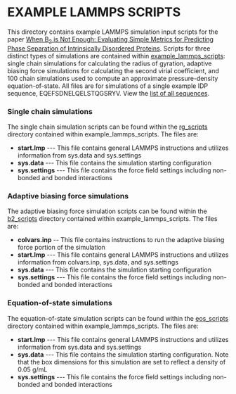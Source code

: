 # EXAMPLE LAMMPS SCRIPTS

This directory contains example LAMMPS simulation input scripts for the paper [When B<sub>2</sub> is Not Enough: Evaluating Simple Metrics for Predicting Phase Separation of Intrinsically Disordered Proteins](https://doi.org/10.48550/arXiv.2507.12312).
Scripts for three distinct types of simulations are contained within [example_lammps_scripts](/2025-idp-psp/example_lammps_scripts): single chain simulations for calculating the radius of gyration, adaptive biasing force simulations for calculating the second virial coefficient, and 100 chain simulations used to compute an approximate pressure-density equation-of-state.
All files are for simulations of a single example IDP sequence, EQEFSDNELQELSTQGSRYV.
View the [list of all sequences](https://g-ef94ef.f0ad1.36fe.data.globus.org/10.34770/6tnm-7b56/390/seq_heteromeric.txt).


### Single chain simulations

The single chain simulation scripts can be found within the [rg_scripts](/2025-idp-psp/example_lammps_scripts/rg_scripts) directory contained within example_lammps_scripts. 
The files are:

- **start.lmp** --- This file contains general LAMMPS instructions and utilizes information from sys.data and sys.settings
- **sys.data** --- This file contains the simulation starting configuration
- **sys.settings** --- This file contains the force field settings including non-bonded and bonded interactions


### Adaptive biasing force simulations

The adaptive biasing force simulation scripts can be found within the [b2_scripts](/2025-idp-psp/example_lammps_scripts/b2_scripts) directory contained within example_lammps_scripts. 
The files are:

- **colvars.inp** -- This file contains instructions to run the adaptive biasing force portion of the simulation
- **start.lmp** --- This file contains general LAMMPS instructions and utilizes information from colvars.inp, sys.data, and sys.settings
- **sys.data** --- This file contains the simulation starting configuration
- **sys.settings** --- This file contains the force field settings including non-bonded and bonded interactions


### Equation-of-state simulations

The equation-of-state simulation scripts can be found within the [eos_scripts](/2025-idp-psp/example_lammps_scripts/eos_scripts) directory contained within example_lammps_scripts. 
The files are:

- **start.lmp** --- This file contains general LAMMPS instructions and utilizes information from sys.data and sys.settings
- **sys.data** --- This file contains the simulation starting configuration. Note that the box dimensions for this simulation are set to reflect a density of 0.05 g/mL
- **sys.settings** --- This file contains the force field settings including non-bonded and bonded interactions
